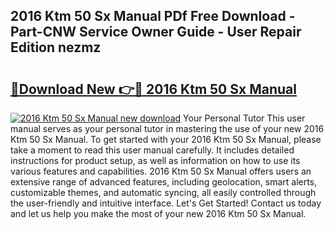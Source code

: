 ## 2016 Ktm 50 Sx Manual PDf Free Download - Part-CNW Service Owner Guide - User Repair Edition nezmz

# <h2><a href="http://bc70768.oget.top/?id=2016+Ktm+50+Sx+Manual">🔗Download New 👉🔴 2016 Ktm 50 Sx Manual</a></h2>

[![2016 Ktm 50 Sx Manual new download](https://i.imgur.com/5g1atiW.png)](http://bc70768.oget.top/?id=2016+Ktm+50+Sx+Manual)
Your Personal Tutor This user manual serves as your personal tutor in mastering the use of your new 2016 Ktm 50 Sx Manual. To get started with your 2016 Ktm 50 Sx Manual, please take a moment to read this user manual carefully. It includes detailed instructions for product setup, as well as information on how to use its various features and capabilities. 2016 Ktm 50 Sx Manual offers users an extensive range of advanced features, including geolocation, smart alerts, customizable themes, and automatic syncing, all easily controlled through the user-friendly and intuitive interface. Let's Get Started! Contact us today and let us help you make the most of your new 2016 Ktm 50 Sx Manual.

